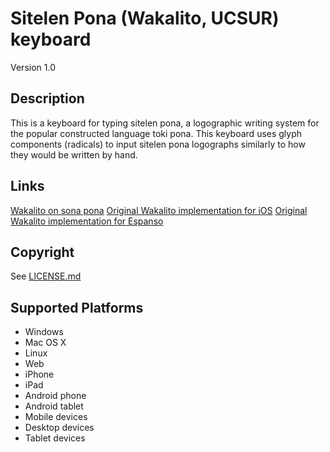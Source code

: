 Sitelen Pona (Wakalito, UCSUR) keyboard
==============

Version 1.0

Description
-----------
This is a keyboard for typing sitelen pona, a logographic writing system
for the popular constructed language toki pona. This keyboard uses glyph
components (radicals) to input sitelen pona logographs similarly to how
they would be written by hand.

Links
-----
[Wakalito on sona pona](https://sona.pona.la/wiki/Wakalito)
[Original Wakalito implementation for iOS](https://apps.apple.com/us/app/nasin-sitelen-wakalito/id1569543076)
[Original Wakalito implementation for Espanso](https://archive.org/details/nasin_sitelen_Wakalito)

Copyright
---------
See [LICENSE.md](LICENSE.md)

Supported Platforms
-------------------
 * Windows
 * Mac OS X
 * Linux
 * Web
 * iPhone
 * iPad
 * Android phone
 * Android tablet
 * Mobile devices
 * Desktop devices
 * Tablet devices
